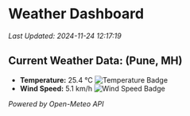 
# Weather Dashboard

_Last Updated: 2024-11-24 12:17:19_

## Current Weather Data: (Pune, MH)
- **Temperature:** 25.4 °C ![Temperature Badge](https://img.shields.io/badge/Temperature-Medium%20Temp-green)
- **Wind Speed:** 5.1 km/h ![Wind Speed Badge](https://img.shields.io/badge/Wind%20Speed-Low%20Wind-blue)

*Powered by Open-Meteo API*

